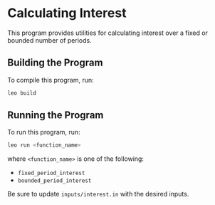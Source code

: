 # Calculating Interest

This program provides utilities for calculating interest over a fixed or bounded number of periods.

## Building the Program

To compile this program, run:
```bash
leo build
```

## Running the Program

To run this program, run:
```bash
leo run <function_name>
```
where `<function_name>` is one of the following:
* `fixed_period_interest`
* `bounded_period_interest`

Be sure to update `inputs/interest.in` with the desired inputs.
